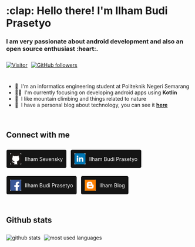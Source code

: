 [here]: https://ilham67.blogspot.com "Ilham Blog"

<style type="text/css">

    .row-flex {
        display: flex;
        flex-wrap: wrap;
        align-items: center;
    }

    .item-margin {
        margin: 10px 10px 10px 0px;
    }

    .social-media-container {
        width: fit-content;
        height: fit-content;
        padding: 10px;
        margin: 10px 10px 10px 0px;
        display: flex;
        flex-wrap: nowrap;
        align-items: center;
        background: #151515;
        border-radius: 5px;
        border: 1px solid white;
    }

    .social-media-container .icon {
        width: 30px;
        height: 30px;
    }

    .social-media-container .name {
        color: white;
        padding: 0px 0px 0px 10px;
    }

</style>

<h1>:clap: Hello there! I'm Ilham Budi Prasetyo</h1>
<h3>I am very passionate about android development and also an open source enthusiast :heart:.</h3>

<div class="row-flex">
    <a href="#">
        <img class="item-margin" alt="Visitor" src="https://visitor-badge.laobi.icu/badge?page_id=IlhamSevensky.IlhamSevensky">
    </a>
    <a href="https://github.com/IlhamSevensky?tab=followers">
        <img class="item-margin" alt="GitHub followers" src="https://img.shields.io/github/followers/IlhamSevensky?color=green&logo=github">
    </a>
</div>

<br>

- :school: &nbsp;I'm an informatics engineering student at Politeknik Negeri Semarang
- :man_technologist: &nbsp;I'm currently focusing on developing android apps using **Kotlin**
- :seedling: &nbsp;I like mountain climbing and things related to nature
- :memo: &nbsp;I have a personal blog about technology, you can see it **[here]**

<br>

<h2>Connect with me</h2>

<div class="row-flex">
    <a class="social-media-container" href="#">
        <img class="icon" style="width: 30px;
        height: 30px;" src="icons/github.svg">
        <span class="name">Ilham Sevensky</span>
    </a>
    <a class="social-media-container" href="#">
        <img class="icon" src="icons/linkedin.svg">
        <span class="name">Ilham Budi Prasetyo</span>
    </a>
    <a class="social-media-container" href="#">
        <img class="icon" src="icons/facebook.svg">
        <span class="name">Ilham Budi Prasetyo</span>
    </a>
    <a class="social-media-container" href="#">
        <img class="icon" src="icons/blogger.svg">
        <span class="name">Ilham Blog</span>
    </a>
</div>

<br>

<h2>Github stats</h2>

<div class="row-flex">
    <img class="item-margin" src="https://github-readme-stats.vercel.app/api?username=IlhamSevensky&show_icons=true&count_private=true&include_all_commits=true&theme=dark" alt="github stats"/>
    <img class="item-margin" src="https://github-readme-stats.vercel.app/api/top-langs/?username=IlhamSevensky&langs_count=8&layout=compact&theme=dark" alt="most used languages" />
</div>

